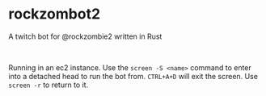 # rockzombot2

A twitch bot for @rockzombie2 written in Rust

<br/>

Running in an ec2 instance. Use the `screen -S <name>` command to enter into a detached head to run the bot from. `CTRL+A+D` will exit the screen. Use `screen -r` to return to it.
